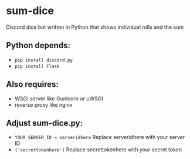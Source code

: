 # sum-dice
 Discord dice bot written in Python that shows individual rolls and the sum

## Python depends:
- `pip install discord.py`
- `pip install Flask`

## Also requires:
- WSGI server like Gunicorn or uWSGI
- reverse proxy like nginx

## Adjust sum-dice.py:
- `YOUR_SERVER_ID = serveridhere` Replace serveridhere with your server ID
- `('secrettokenhere')` Replace secrettokenhere with your secret token

